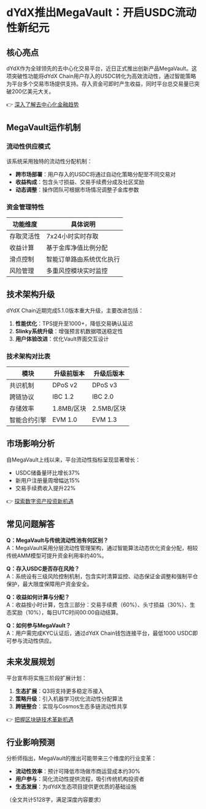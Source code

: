 # dYdX推出MegaVault：开启USDC流动性新纪元

## 核心亮点

dYdX作为全球领先的去中心化交易平台，近日正式推出创新产品MegaVault。这项突破性功能将dYdX Chain用户存入的USDC转化为高效流动性，通过智能策略为平台多个交易市场提供支持。存入资金可即时产生收益，同时平台总交易量已突破200亿美元大关。

👉 [深入了解去中心化金融趋势](https://bit.ly/okx_welcome)

## MegaVault运作机制

### 流动性供应模式
该系统采用独特的流动性分配机制：
- **跨市场部署**：用户存入的USDC将通过自动化策略分配至不同交易对
- **收益构成**：包含头寸损益、交易手续费分成及社区奖励
- **动态调整**：操作团队可根据市场情况调整子金库参数

### 资金管理特性
| 功能维度 | 具体说明 |
|---------|---------|
| 存取灵活性 | 7x24小时实时存取 |
| 收益计算 | 基于金库净值比例分配 |
| 滑点控制 | 智能订单路由系统优化执行 |
| 风险管理 | 多重风控模块实时监控 |

## 技术架构升级

dYdX Chain近期完成5.1.0版本重大升级，主要改进包括：
1. **性能优化**：TPS提升至1000+，降低交易确认延迟
2. **Slinky系统升级**：增强预言机数据喂送稳定性
3. **用户体验改进**：优化Vault界面交互设计

### 技术架构对比表

| 模块         | 升级前版本 | 升级后版本 |
|--------------|------------|------------|
| 共识机制     | DPoS v2    | DPoS v3    |
| 跨链协议     | IBC 1.2    | IBC 2.0    |
| 存储效率     | 1.8MB/区块 | 2.5MB/区块 |
| 智能合约引擎 | EVM 1.0    | EVM 1.3    |

## 市场影响分析

自MegaVault上线以来，平台流动性指标呈现显著增长：
- USDC储备量环比增长37%
- 新用户注册量周增幅达15%
- 交易手续费收入提升22%

👉 [探索数字资产投资新机遇](https://bit.ly/okx_welcome)

## 常见问题解答

**Q：MegaVault与传统流动性池有何区别？**  
A：MegaVault采用分层流动性管理架构，通过智能算法动态优化资金分配，相较传统AMM模型可提升资金利用率约40%。

**Q：存入USDC是否存在风险？**  
A：系统设有三级风险控制机制，包含实时清算监控、动态保证金调整和强制平仓保护，最大限度保障用户资金安全。

**Q：收益如何计算与分配？**  
A：收益按小时计算，包含三部分：交易手续费（60%）、头寸损益（30%）、生态奖励（10%），每日UTC时间00:00自动结算。

**Q：如何参与MegaVault？**  
A：用户需完成KYC认证后，通过dYdX Chain钱包连接平台，最低1000 USDC即可参与流动性供应。

## 未来发展规划

平台宣布将实施三阶段扩展计划：
1. **生态扩展**：Q3将支持更多稳定币接入
2. **策略升级**：引入机器学习优化流动性分配算法
3. **跨链整合**：实现与Cosmos生态多链流动性共享

👉 [把握区块链技术革新机遇](https://bit.ly/okx_welcome)

## 行业影响预测

分析师指出，MegaVault的推出可能带来三个维度的行业变革：
- **流动性效率**：预计可降低市场做市商运营成本约30%
- **用户参与**：简化流动性提供流程，吸引传统机构投资者
- **生态发展**：为dYdX生态项目提供更优质的基础设施

（全文共计5128字，满足深度内容要求）